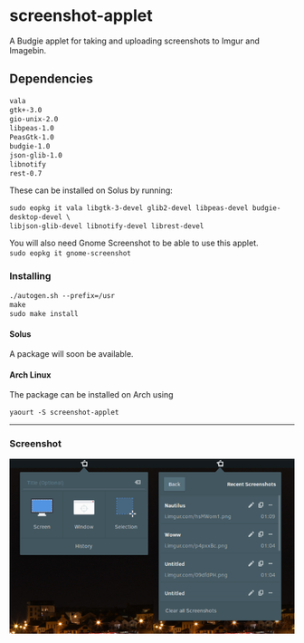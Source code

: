 # screenshot-applet
A Budgie applet for taking and uploading screenshots to Imgur and Imagebin.

## Dependencies
```
vala
gtk+-3.0
gio-unix-2.0
libpeas-1.0
PeasGtk-1.0
budgie-1.0
json-glib-1.0
libnotify
rest-0.7
```

These can be installed on Solus by running:  
```
sudo eopkg it vala libgtk-3-devel glib2-devel libpeas-devel budgie-desktop-devel \
libjson-glib-devel libnotify-devel librest-devel
```

You will also need Gnome Screenshot to be able to use this applet.  
`sudo eopkg it gnome-screenshot`

### Installing
```
./autogen.sh --prefix=/usr
make
sudo make install
```
#### Solus
A package will soon be available.

#### Arch Linux
The package can be installed on Arch using
```
yaourt -S screenshot-applet
```

---

### Screenshot
![Screenshot](screenshot.png)
